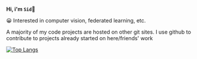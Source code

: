 **Hi, i'm `Sid`👋** 

😀 Interested in computer vision, federated learning, etc. 

A majority of my code projects are hosted on other git sites. I use github to contribute to projects already started on here/friends' work

[![Top Langs](https://github-readme-stats.vercel.app/api/top-langs/?username=sidhys&layout=compact&bg_color=22272E&border_color=444C56&border_radius=6&text_color=ADBAC7)](https://github.com/anuraghazra/github-readme-stats)
